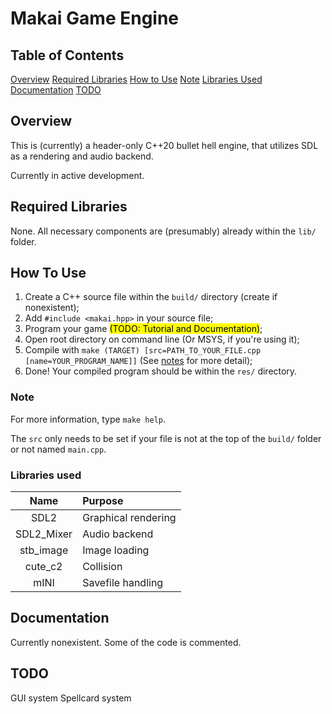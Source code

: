 # Makai Game Engine

## Table of Contents

[Overview](#Overview)
[Required Libraries](#Required-Libraries)
[How to Use](#How-to-Use)
	[Note](#Note)
[Libraries Used](#Libraries-Used)
[Documentation](#Documentation)
[TODO](#TODO)

## Overview

This is (currently) a header-only C++20 bullet hell engine, that utilizes SDL as a rendering and audio backend.

Currently in active development.

## Required Libraries

None. All necessary components are (presumably) already within the ```lib/``` folder.

## How To Use

1) Create a C++ source file within the ```build/``` directory (create if nonexistent);
2) Add ```#include <makai.hpp>``` in your source file;
3) Program your game <mark>(TODO: Tutorial and Documentation)</mark>;
4) Open root directory on command line (Or MSYS, if you're using it);
5) Compile with ```make (TARGET) [src=PATH_TO_YOUR_FILE.cpp [name=YOUR_PROGRAM_NAME]]``` (See [notes](#Note) for more detail);
6) Done! Your compiled program should be within the ```res/``` directory.

### Note

For more information, type ```make help```.

The ```src``` only needs to be set if your file is not at the top of the ```build/``` folder or not named ```main.cpp```.

### Libraries used

| Name | Purpose |
|:--:|:---|
| SDL2 | Graphical rendering |
| SDL2_Mixer | Audio backend |
| stb_image | Image loading |
| cute_c2 | Collision |
| mINI | Savefile handling |

## Documentation

Currently nonexistent. Some of the code is commented.

## TODO

GUI system
Spellcard system